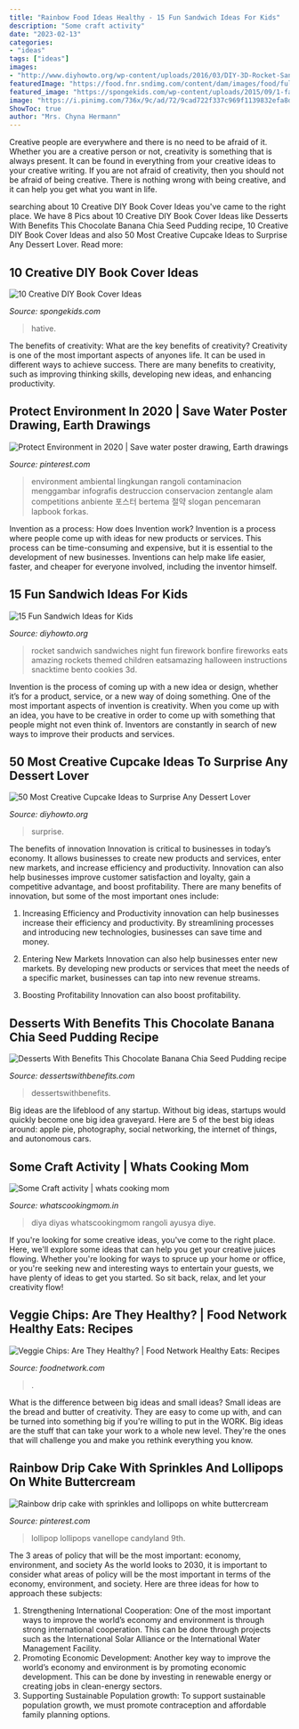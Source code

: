 ```yaml
---
title: "Rainbow Food Ideas Healthy - 15 Fun Sandwich Ideas For Kids"
description: "Some craft activity"
date: "2023-02-13"
categories:
- "ideas"
tags: ["ideas"]
images:
- "http://www.diyhowto.org/wp-content/uploads/2016/03/DIY-3D-Rocket-Sandwich-15-Fun-Sandwich-Ideas-for-Kids-DIYHowto.jpg"
featuredImage: "https://food.fnr.sndimg.com/content/dam/images/food/fullset/2011/10/3/0/HE_vegetable-chips-02_s3x4.jpg.rend.hgtvcom.616.822.suffix/1371600409363.jpeg"
featured_image: "https://spongekids.com/wp-content/uploads/2015/09/1-fabric-book-cover.jpg"
image: "https://i.pinimg.com/736x/9c/ad/72/9cad722f337c969f1139832efa8d8c21.jpg"
ShowToc: true
author: "Mrs. Chyna Hermann"
---
```



Creative people are everywhere and there is no need to be afraid of it. Whether you are a creative person or not, creativity is something that is always present. It can be found in everything from your creative ideas to your creative writing. If you are not afraid of creativity, then you should not be afraid of being creative. There is nothing wrong with being creative, and it can help you get what you want in life.

	

		
searching about 10 Creative DIY Book Cover Ideas you've came to the right place. We have 8 Pics about 10 Creative DIY Book Cover Ideas like Desserts With Benefits This Chocolate Banana Chia Seed Pudding recipe, 10 Creative DIY Book Cover Ideas and also 50 Most Creative Cupcake Ideas to Surprise Any Dessert Lover. Read more:
		
    
## 10 Creative DIY Book Cover Ideas

<img loading=lazy src="https://spongekids.com/wp-content/uploads/2015/09/1-fabric-book-cover.jpg" onerror="this.onerror=null;this.src='https://tse1.mm.bing.net/th?id=OIP.KZDOxBZwbBBHNdekzlFSOQHaK4&amp;pid=15.1';" alt="10 Creative DIY Book Cover Ideas">

_Source: spongekids.com_

>hative. 

	

The benefits of creativity: What are the key benefits of creativity?
Creativity is one of the most important aspects of anyones life. It can be used in different ways to achieve success. There are many benefits to creativity, such as improving thinking skills, developing new ideas, and enhancing productivity.

    
## Protect Environment In 2020 | Save Water Poster Drawing, Earth Drawings

<img loading=lazy src="https://i.pinimg.com/736x/9c/ad/72/9cad722f337c969f1139832efa8d8c21.jpg" onerror="this.onerror=null;this.src='https://tse1.mm.bing.net/th?id=OIP.r3n0DBIFadULjeOjDkcIbQHaKP&amp;pid=15.1';" alt="Protect Environment in 2020 | Save water poster drawing, Earth drawings">

_Source: pinterest.com_

>environment ambiental lingkungan rangoli contaminacion menggambar infografis destruccion conservacion zentangle alam competitions anbiente 포스터 bertema 절약 slogan pencemaran lapbook forkas. 

	

Invention as a process: How does Invention work?
Invention is a process where people come up with ideas for new products or services. This process can be time-consuming and expensive, but it is essential to the development of new businesses. Inventions can help make life easier, faster, and cheaper for everyone involved, including the inventor himself.

    
## 15 Fun Sandwich Ideas For Kids

<img loading=lazy src="http://www.diyhowto.org/wp-content/uploads/2016/03/DIY-3D-Rocket-Sandwich-15-Fun-Sandwich-Ideas-for-Kids-DIYHowto.jpg" onerror="this.onerror=null;this.src='https://tse3.mm.bing.net/th?id=OIP.LUILl2Tvr09ZfKVxXYiNSwHaLJ&amp;pid=15.1';" alt="15 Fun Sandwich Ideas for Kids">

_Source: diyhowto.org_

>rocket sandwich sandwiches night fun firework bonfire fireworks eats amazing rockets themed children eatsamazing halloween instructions snacktime bento cookies 3d. 

	

Invention is the process of coming up with a new idea or design, whether it’s for a product, service, or a new way of doing something. One of the most important aspects of invention is creativity. When you come up with an idea, you have to be creative in order to come up with something that people might not even think of. Inventors are constantly in search of new ways to improve their products and services.

    
## 50 Most Creative Cupcake Ideas To Surprise Any Dessert Lover

<img loading=lazy src="https://www.diyhowto.org/wp-content/uploads/2015/12/DIYHowto-50-Most-Creative-Cupcake-Ideas-to-Surprise-Any-Dessert-Lover14.jpg" onerror="this.onerror=null;this.src='https://tse4.mm.bing.net/th?id=OIP.nha56ABO8G6iHn4VIWpIcAHaJ5&amp;pid=15.1';" alt="50 Most Creative Cupcake Ideas to Surprise Any Dessert Lover">

_Source: diyhowto.org_

>surprise. 

	

The benefits of innovation
Innovation is critical to businesses in today’s economy. It allows businesses to create new products and services, enter new markets, and increase efficiency and productivity. Innovation can also help businesses improve customer satisfaction and loyalty, gain a competitive advantage, and boost profitability.
There are many benefits of innovation, but some of the most important ones include:

1. Increasing Efficiency and Productivity
innovation can help businesses increase their efficiency and productivity. By streamlining processes and introducing new technologies, businesses can save time and money.

2. Entering New Markets
Innovation can also help businesses enter new markets. By developing new products or services that meet the needs of a specific market, businesses can tap into new revenue streams.

3. Boosting Profitability
Innovation can also boost profitability.

    
## Desserts With Benefits This Chocolate Banana Chia Seed Pudding Recipe

<img loading=lazy src="https://dessertswithbenefits.com/wp-content/uploads/2018/05/Healthy-Chocolate-Banana-Chia-Seed-Pudding1-768x1152.jpg" onerror="this.onerror=null;this.src='https://tse3.mm.bing.net/th?id=OIP.a9qbCj6hP-fY2_xMKX7lngHaLH&amp;pid=15.1';" alt="Desserts With Benefits This Chocolate Banana Chia Seed Pudding recipe">

_Source: dessertswithbenefits.com_

>dessertswithbenefits. 

	

Big ideas are the lifeblood of any startup. Without big ideas, startups would quickly become one big idea graveyard. Here are 5 of the best big ideas around: apple pie, photography, social networking, the internet of things, and autonomous cars.

    
## Some Craft Activity | Whats Cooking Mom

<img loading=lazy src="https://whatscookingmom.in/wp-content/uploads/2011/10/diwali14.jpg" onerror="this.onerror=null;this.src='https://tse1.mm.bing.net/th?id=OIP.hF9dnqyi9-c_BPpq0_Y78AHaLH&amp;pid=15.1';" alt="Some Craft activity | whats cooking mom">

_Source: whatscookingmom.in_

>diya diyas whatscookingmom rangoli ayusya diye. 

	

If you're looking for some creative ideas, you've come to the right place. Here, we'll explore some ideas that can help you get your creative juices flowing. Whether you're looking for ways to spruce up your home or office, or you're seeking new and interesting ways to entertain your guests, we have plenty of ideas to get you started. So sit back, relax, and let your creativity flow!

    
## Veggie Chips: Are They Healthy? | Food Network Healthy Eats: Recipes

<img loading=lazy src="https://food.fnr.sndimg.com/content/dam/images/food/fullset/2011/10/3/0/HE_vegetable-chips-02_s3x4.jpg.rend.hgtvcom.616.822.suffix/1371600409363.jpeg" onerror="this.onerror=null;this.src='https://tse4.mm.bing.net/th?id=OIP.7JaNF0E8ClQl2j01FdrmkgHaJ4&amp;pid=15.1';" alt="Veggie Chips: Are They Healthy? | Food Network Healthy Eats: Recipes">

_Source: foodnetwork.com_

>. 

	

What is the difference between big ideas and small ideas?
Small ideas are the bread and butter of creativity. They are easy to come up with, and can be turned into something big if you're willing to put in the WORK. Big ideas are the stuff that can take your work to a whole new level. They're the ones that will challenge you and make you rethink everything you know.

    
## Rainbow Drip Cake With Sprinkles And Lollipops On White Buttercream

<img loading=lazy src="https://i.pinimg.com/736x/a4/eb/55/a4eb558f418d45c3f9f298afd2d952a1.jpg" onerror="this.onerror=null;this.src='https://tse3.mm.bing.net/th?id=OIP.bfx0PooG-dMSHcoMChNIUAHaJ3&amp;pid=15.1';" alt="Rainbow drip cake with sprinkles and lollipops on white buttercream">

_Source: pinterest.com_

>lollipop lollipops vanellope candyland 9th. 

	

The 3 areas of policy that will be the most important: economy, environment, and society
As the world looks to 2030, it is important to consider what areas of policy will be the most important in terms of the economy, environment, and society. Here are three ideas for how to approach these subjects: 
1. Strengthening International Cooperation: One of the most important ways to improve the world’s economy and environment is through strong international cooperation. This can be done through projects such as the International Solar Alliance or the International Water Management Facility. 
2. Promoting Economic Development: Another key way to improve the world’s economy and environment is by promoting economic development. This can be done by investing in renewable energy or creating jobs in clean-energy sectors. 
3. Supporting Sustainable Population growth: To support sustainable population growth, we must promote contraception and affordable family planning options.

